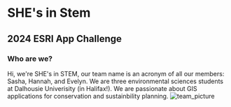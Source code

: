 # SHE's in Stem
## 2024 ESRI App Challenge  
### Who are we?
Hi, we're SHE's in STEM, our team name is an acronym of all our members: Sasha, Hannah, and Evelyn. We are three environmental sciences students at Dalhousie Univerisity (in Halifax!). We are passionate about GIS applications for conservation and sustainbility planning.
![team_picture](https://github.com/evrusnak/SHE_appchallenge2024/assets/163580907/ed759dc4-018c-46f9-8fd7-4b96c3244326)
